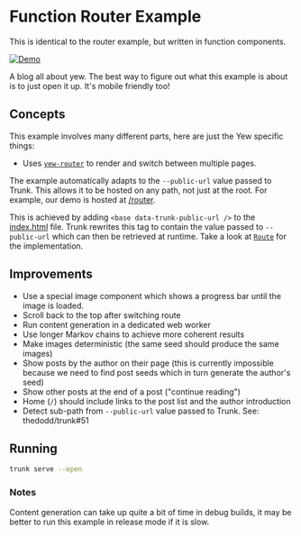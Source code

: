 # Function Router Example

This is identical to the router example, but written in function
components.

[![Demo](https://img.shields.io/website?label=demo&url=https%3A%2F%2Fexamples.yew.rs%2Ffunction_router)](https://examples.yew.rs/function_router)

A blog all about yew.
The best way to figure out what this example is about is to just open it up.
It's mobile friendly too!

## Concepts

This example involves many different parts, here are just the Yew specific things:

- Uses [`yew-router`] to render and switch between multiple pages.

The example automatically adapts to the `--public-url` value passed to Trunk.
This allows it to be hosted on any path, not just at the root.
For example, our demo is hosted at [/router](https://examples.yew.rs/router).

This is achieved by adding `<base data-trunk-public-url />` to the [index.html](index.html) file.
Trunk rewrites this tag to contain the value passed to `--public-url` which can then be retrieved at runtime.
Take a look at [`Route`](src/main.rs) for the implementation.

## Improvements

- Use a special image component which shows a progress bar until the image is loaded.
- Scroll back to the top after switching route
- Run content generation in a dedicated web worker
- Use longer Markov chains to achieve more coherent results
- Make images deterministic (the same seed should produce the same images)
- Show posts by the author on their page
  (this is currently impossible because we need to find post seeds which in turn generate the author's seed)
- Show other posts at the end of a post ("continue reading")
- Home (`/`) should include links to the post list and the author introduction
- Detect sub-path from `--public-url` value passed to Trunk. See: thedodd/trunk#51

[`yew-router`]: https://docs.rs/yew-router/latest/yew_router/

## Running

```bash
trunk serve --open
```

### Notes

Content generation can take up quite a bit of time in debug builds, it may be better to run this example in release mode if it is slow.